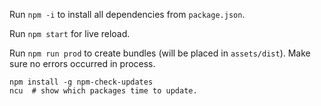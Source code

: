 Run `npm -i` to install all dependencies from `package.json`.

Run `npm start` for live reload.

Run `npm run prod` to create bundles (will be placed in `assets/dist`). Make sure no errors occurred in process.

```
npm install -g npm-check-updates
ncu  # show which packages time to update.
``` 
